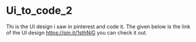 # Ui_to_code_2
Thi is the UI design i saw in pinterest and code it. The given below is the link of the UI design
https://pin.it/1sthNjG
you can check it out.
